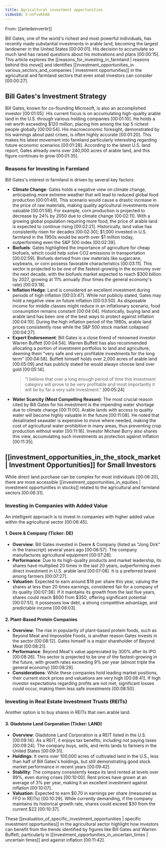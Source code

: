 ```yaml
---
title: Agricultural investment opportunities
videoId: 5-nnfvwkkA8
---
```


From: [[artedeinvertir]] <br/> 

Bill Gates, one of the world's richest and most powerful individuals, has recently made substantial investments in arable land, becoming the largest landowner in the United States <a class="yt-timestamp" data-t="00:00:01">[00:00:01]</a>. His decision to accumulate so much land has raised questions about his motivations and plans <a class="yt-timestamp" data-t="00:00:15">[00:00:15]</a>. This article explores the [[reasons_for_investing_in_farmland | reasons behind this move]] and identifies [[investment_opportunities_in various_sectors_and_companies | investment opportunities]] in the agricultural and farmland sectors that even small investors can consider <a class="yt-timestamp" data-t="00:00:27">[00:00:27]</a>.

## Bill Gates's Investment Strategy

Bill Gates, known for co-founding Microsoft, is also an accomplished investor <a class="yt-timestamp" data-t="00:01:05">[00:01:05]</a>. His current focus is on accumulating high-quality arable land in the U.S. through various holding companies <a class="yt-timestamp" data-t="00:01:10">[00:01:10]</a>. He holds a net worth exceeding $120 million, placing him among the top 5 richest people globally <a class="yt-timestamp" data-t="00:00:54">[00:00:54]</a>. His macroeconomic foresight, demonstrated by his warnings about past crises, is often highly accurate <a class="yt-timestamp" data-t="00:01:20">[00:01:20]</a>. This makes his latest movement into farmland particularly interesting regarding future economic scenarios <a class="yt-timestamp" data-t="00:01:28">[00:01:28]</a>. According to the latest U.S. land report, Gates already owns over 240,000 acres of arable land, and this figure continues to grow <a class="yt-timestamp" data-t="00:01:35">[00:01:35]</a>.

### Reasons for Investing in Farmland

Bill Gates's interest in farmland is driven by several key factors:

*   **Climate Change**: Gates holds a negative view on climate change, anticipating more extreme weather that will lead to reduced global food production <a class="yt-timestamp" data-t="00:01:49">[00:01:49]</a>. This scenario would cause a drastic increase in the price of raw materials, making quality agricultural investments more valuable <a class="yt-timestamp" data-t="00:01:59">[00:01:59]</a>. For example, corn production is projected to decrease by 24% by 2050 due to climate change <a class="yt-timestamp" data-t="00:02:11">[00:02:11]</a>. With a growing global population requiring more food, the price of arable land is expected to continue rising <a class="yt-timestamp" data-t="00:02:21">[00:02:21]</a>. Historically, land value has consistently risen for decades <a class="yt-timestamp" data-t="00:02:30">[00:02:30]</a>; $1,000 invested in U.S. farmland in the 1950s would be worth over $1 million today, outperforming even the S&P 500 index <a class="yt-timestamp" data-t="00:02:39">[00:02:39]</a>.
*   **Biofuels**: Gates highlighted the importance of agriculture for cheap biofuels, which could help solve CO2 emissions in transportation <a class="yt-timestamp" data-t="00:02:59">[00:02:59]</a>. Biofuels derived from raw materials like sugarcane, soybeans, or corn possess favorable characteristics <a class="yt-timestamp" data-t="00:03:11">[00:03:11]</a>. This sector is projected to be one of the fastest-growing in the economy over the next decade, with the biofuels market expected to reach $300 billion by 2027, growing at 11% annually (four times the general economy's rate) <a class="yt-timestamp" data-t="00:03:18">[00:03:18]</a>.
*   **Inflation Hedge**: Land is considered an excellent investment during periods of high inflation <a class="yt-timestamp" data-t="00:03:47">[00:03:47]</a>. While not publicly stated, Gates may hold a negative view on future inflation <a class="yt-timestamp" data-t="00:03:50">[00:03:50]</a>. As disposable income for middle classes might reduce in an inflationary scenario, food consumption remains constant <a class="yt-timestamp" data-t="00:04:04">[00:04:04]</a>. Historically, buying land and arable land has been one of the best ways to protect against inflation <a class="yt-timestamp" data-t="00:04:10">[00:04:10]</a>. During the high inflation period of the 1980s, arable land prices consistently rose while the S&P 500 stock market collapsed <a class="yt-timestamp" data-t="00:04:27">[00:04:27]</a>.
*   **Expert Endorsement**: Bill Gates is a close friend of renowned investor Warren Buffett <a class="yt-timestamp" data-t="00:04:54">[00:04:54]</a>. Warren Buffett has also recommended allocating a portion of investment portfolios to land and agriculture, deeming them "very safe and very profitable investments for the long term" <a class="yt-timestamp" data-t="00:04:58">[00:04:58]</a>. Buffett himself holds over 2,000 acres of arable land <a class="yt-timestamp" data-t="00:05:09">[00:05:09]</a> and has publicly stated he would always choose land over gold <a class="yt-timestamp" data-t="00:05:14">[00:05:14]</a>.
    > "I believe that over a long enough period of time this investment category will prove to be very profitable and most importantly it will be by far a very safe investment." <a class="yt-timestamp" data-t="00:05:24">[00:05:24]</a>
*   **Water Scarcity (Most Compelling Reason)**: The most crucial reason cited by Bill Gates for his investment is the impending water shortage due to climate change <a class="yt-timestamp" data-t="00:11:00">[00:11:00]</a>. Arable lands with access to quality water will become highly valuable in the future <a class="yt-timestamp" data-t="00:11:08">[00:11:08]</a>. He noted that desalinated seawater is expensive to move where needed, making the cost of agricultural water prohibitive in many areas, thus preventing crop production without water <a class="yt-timestamp" data-t="00:11:16">[00:11:16]</a>. Investor Michael Burry also shares this view, accumulating such investments as protection against inflation <a class="yt-timestamp" data-t="00:11:35">[00:11:35]</a>.

## [[investment_opportunities_in_the_stock_market | Investment Opportunities]] for Small Investors

While direct land purchase can be complex for most individuals <a class="yt-timestamp" data-t="00:06:20">[00:06:20]</a>, there are more accessible [[investment_opportunities_in_equities | investment opportunities in stocks]] related to the agricultural and farmland sectors <a class="yt-timestamp" data-t="00:06:31">[00:06:31]</a>.

### Investing in Companies with Added Value

An intelligent approach is to invest in companies with higher added value within the agricultural sector <a class="yt-timestamp" data-t="00:06:45">[00:06:45]</a>.

#### 1. Deere & Company (Ticker: DE)

*   **Overview**: Bill Gates invested in Deere & Company (listed as "Jong Dirk" in the transcript) several years ago <a class="yt-timestamp" data-t="00:06:57">[00:06:57]</a>. The company manufactures agricultural equipment <a class="yt-timestamp" data-t="00:07:28">[00:07:28]</a>.
*   **Performance**: Due to its high-quality products and market leadership, its shares have multiplied 20 times in the last 20 years, outperforming even direct investment in U.S. arable land <a class="yt-timestamp" data-t="00:07:08">[00:07:08]</a>. It is a preferred brand among farmers <a class="yt-timestamp" data-t="00:07:27">[00:07:27]</a>.
*   **Valuation**: Expected to earn around $18 per share this year, valuing the shares at less than 20 times earnings, considered fair for a company of its quality <a class="yt-timestamp" data-t="00:07:38">[00:07:38]</a>. If it maintains its growth from the last five years, shares could reach $600 from $350, offering significant potential <a class="yt-timestamp" data-t="00:07:51">[00:07:51]</a>. It possesses low debt, a strong competitive advantage, and predictable income <a class="yt-timestamp" data-t="00:08:03">[00:08:03]</a>.

#### 2. Plant-Based Protein Companies

*   **Overview**: The rise in popularity of plant-based protein foods, such as Beyond Meat and Impossible Foods, is another reason Gates invests in the sector <a class="yt-timestamp" data-t="00:08:12">[00:08:12]</a>. Gates himself is a major shareholder of Beyond Meat <a class="yt-timestamp" data-t="00:08:21">[00:08:21]</a>.
*   **Performance**: Beyond Meat's value appreciated by 300% after its IPO <a class="yt-timestamp" data-t="00:08:26">[00:08:26]</a>. This sector is projected to be one of the fastest-growing in the future, with growth rates exceeding 9% per year (almost triple the general economy) <a class="yt-timestamp" data-t="00:08:29">[00:08:29]</a>.
*   **Considerations**: While these companies hold leading market positions, their current stock prices and valuations are very high <a class="yt-timestamp" data-t="00:08:41">[00:08:41]</a>. If high investor expectations regarding profits are not met, significant losses could occur, making them less safe investments <a class="yt-timestamp" data-t="00:08:50">[00:08:50]</a>.

### Investing in Real Estate Investment Trusts (REITs)

Another option is to buy shares in REITs that own arable land.

#### 3. Gladstone Land Corporation (Ticker: LAND)

*   **Overview**: Gladstone Land Corporation is a REIT listed in the U.S. <a class="yt-timestamp" data-t="00:09:14">[00:09:14]</a>. As a REIT, it enjoys tax benefits, including not paying taxes <a class="yt-timestamp" data-t="00:09:24">[00:09:24]</a>. The company buys, sells, and rents lands to farmers in the United States <a class="yt-timestamp" data-t="00:09:31">[00:09:31]</a>.
*   **Holdings**: It owns over 100,000 acres of cultivated land in the U.S., less than half of Bill Gates's holdings, but still demonstrating good stock market performance in recent years <a class="yt-timestamp" data-t="00:09:42">[00:09:42]</a>.
*   **Stability**: The company consistently keeps its land rented at levels over 99%, even during crises <a class="yt-timestamp" data-t="00:10:00">[00:10:00]</a>. Rent prices have grown at an average of 3% per year, making it an excellent investment against inflation <a class="yt-timestamp" data-t="00:10:07">[00:10:07]</a>.
*   **Valuation**: Expected to earn $0.70 in earnings per share (measured as FFO in REITs) <a class="yt-timestamp" data-t="00:10:29">[00:10:29]</a>. While currently demanding, if the company maintains its historical growth rate, shares could exceed $30 from the current $22 <a class="yt-timestamp" data-t="00:10:37">[00:10:37]</a>.

These [[evaluation_of_specific_investment_opportunities | specific investment opportunities]] in the agricultural sector highlight how investors can benefit from the trends identified by figures like Bill Gates and Warren Buffett, particularly in [[investment_opportunities_in_uncertain_times | uncertain times]] and against inflation <a class="yt-timestamp" data-t="00:11:42">[00:11:42]</a>.